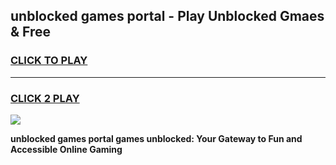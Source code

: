 
## unblocked games portal - Play Unblocked Gmaes & Free
<h3>
<a href="https://news.freeplayer.one?title=unblocked_games_portal&ref=23F">CLICK TO PLAY</a></h3>
<hr>

<h3>
<a href="https://news.freeplayer.one?title=unblocked_games_portal&ref=23F">CLICK 2 PLAY</a>
  
</h3>

<a href="https://news.freeplayer.one?title=unblocked_games_portal&ref=23F/"><img src="https://clearcache.store/games.png"></a>


**unblocked games portal games unblocked: Your Gateway to Fun and Accessible Online Gaming**
